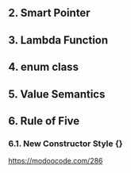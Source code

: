 



## 2. Smart Pointer



## 3. Lambda Function



## 4. enum class



## 5. Value Semantics



## 6. Rule of Five



### 6.1. New Constructor Style {}

https://modoocode.com/286



